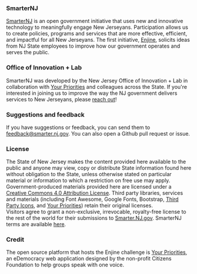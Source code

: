 ### SmarterNJ

[SmarterNJ](https://smarter.nj.gov) is an open government initiative that uses new and innovative technology to meaningfully engage New Jerseyans. Participation allows us to create policies, programs and services that are more effective, efficient, and impactful for all New Jerseyans. The first initiative, [Enjine](https://smarter.nj.gov/enjine), solicits ideas from NJ State employees to improve how our government operates and serves the public.

### Office of Innovation + Lab

SmarterNJ was developed by the New Jersey Office of Innovation + Lab in collaboration with [Your Priorities](https://www.yrpri.org) and colleagues across the State. If you're interested in joining us to improve the way the NJ government delivers services to New Jerseyans, please [reach out](mailto:innovation@tech.nj.gov)!

### Suggestions and feedback

If you have suggestions or feedback, you can send them to feedback@smarter.nj.gov. You can also open a Github pull request or issue.

### License

The State of New Jersey makes the content provided here available to the public and anyone may view, copy or distribute State information found here without obligation to the State, unless otherwise stated on particular material or information to which a restriction on free use may apply. Government-produced materials provided here are licensed under a [Creative Commons 4.0 Attribution License](https://creativecommons.org/licenses/by/4.0/deed.ast).
Third party libraries, services and materials (including Font Awesome, Google Fonts, Bootstrap, [Third Party Icons](https://github.com/newjersey/smarternj/blob/master/yp/IconAttributions.pdf), and [Your Priorities](https://github.com/CitizensFoundation/your-priorities-app)) retain their original licenses.  
Visitors agree to grant a non-exclusive, irrevocable, royalty-free license to the rest of the world for their submissions to [Smarter.NJ.gov](http://smarter.nj.gov/).
SmarterNJ terms are available [here](https://smarter.nj.gov/tos.html).


### Credit

The open source platform that hosts the Enjine challenge is [Your Priorities](https://citizens.is/idea-generation-policy-crowd-sourcing/), an eDemocracy web application designed by the non-profit Citizens Foundation to help groups speak with one voice.
